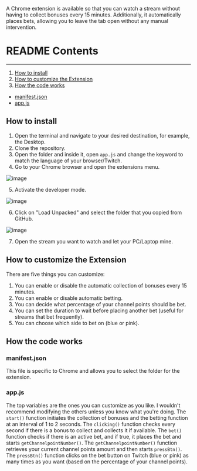 A Chrome extension is available so that you can watch a stream without having to collect bonuses every 15 minutes. Additionally, it automatically places bets, allowing you to leave the tab open without any manual intervention.

# README Contents
---
1. [How to install](#how-to-install)
2. [How to customize the Extension](#how-to-customize-the-extension)
3. [How the code works](#How-the-code-works)
- [manifest.json](#manifestjson)
- [app.js](#appjs)


## How to install
1. Open the terminal and navigate to your desired destination, for example, the Desktop.
2. Clone the repository.
3. Open the folder and inside it, open `app.js` and change the keyword to match the language of your browser/Twitch.
4. Go to your Chrome browser and open the extensions menu.

![image](https://github.com/Ghrf6/chrome-extension/assets/111276076/2dde3ff4-766a-4f97-8bcd-af8c817bb007)

5. Activate the developer mode.

![image](https://github.com/Ghrf6/chrome-extension/assets/111276076/81d63e74-978b-4cc9-ae95-5a2cb2f72a94)

6. Click on "Load Unpacked" and select the folder that you copied from GitHub.

![image](https://github.com/Ghrf6/chrome-extension/assets/111276076/d747009c-95c4-494c-8f8e-ac90510ff5a4)

7. Open the stream you want to watch and let your PC/Laptop mine.

## How to customize the Extension

There are five things you can customize:
1. You can enable or disable the automatic collection of bonuses every 15 minutes.
2. You can enable or disable automatic betting.
3. You can decide what percentage of your channel points should be bet.
4. You can set the duration to wait before placing another bet (useful for streams that bet frequently).
5. You can choose which side to bet on (blue or pink).

## How the code works

### manifest.json

This file is specific to Chrome and allows you to select the folder for the extension.

### app.js

The top variables are the ones you can customize as you like. I wouldn't recommend modifying the others unless you know what you're doing.
The `start()` function initiates the collection of bonuses and the betting function at an interval of 1 to 2 seconds.
The `clicking()` function checks every second if there is a bonus to collect and collects it if available.
The `bet()` function checks if there is an active bet, and if true, it places the bet and starts `getChannelpointNumber()`.
The `getChannelpointNumber()` function retrieves your current channel points amount and then starts `pressBtn()`.
The `pressBtn()` function clicks on the bet button on Twitch (blue or pink) as many times as you want (based on the percentage of your channel points).

